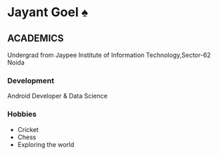 # Jayant Goel ♠️

## ACADEMICS

Undergrad from Jaypee Institute of Information Technology,Sector-62 Noida

### Development

Android Developer & Data Science

### Hobbies

* Cricket
* Chess
* Exploring the world
